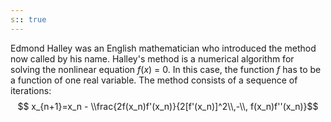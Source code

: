 ```yaml
---
s:: true
---
```

Edmond Halley was an English mathematician who introduced the method now called by his name. Halley's method is a numerical algorithm for solving the nonlinear equation _f_(_x_) = 0. In this case, the function _f_ has to be a function of one real variable. The method consists of a sequence of iterations:
$$ x_{n+1}=x_n - \\frac{2f(x_n)f'(x_n)}{2[f'(x_n)]^2\\,-\\, f(x_n)f''(x_n)}$$
